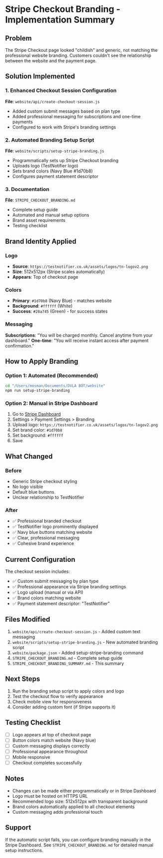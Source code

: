 # Stripe Checkout Branding - Implementation Summary

## Problem
The Stripe Checkout page looked "childish" and generic, not matching the professional website branding. Customers couldn't see the relationship between the website and the payment page.

## Solution Implemented

### 1. Enhanced Checkout Session Configuration
**File**: `website/api/create-checkout-session.js`
- Added custom submit messages based on plan type
- Added professional messaging for subscriptions and one-time payments
- Configured to work with Stripe's branding settings

### 2. Automated Branding Setup Script
**File**: `website/scripts/setup-stripe-branding.js`
- Programmatically sets up Stripe Checkout branding
- Uploads logo (TestNotifier logo)
- Sets brand colors (Navy Blue #1d70b8)
- Configures payment statement descriptor

### 3. Documentation
**File**: `STRIPE_CHECKOUT_BRANDING.md`
- Complete setup guide
- Automated and manual setup options
- Brand asset requirements
- Testing checklist

## Brand Identity Applied

### Logo
- **Source**: `https://testnotifier.co.uk/assets/logos/tn-logov2.png`
- **Size**: 512x512px (Stripe scales automatically)
- **Appears**: Top of checkout page

### Colors
- **Primary**: `#1d70b8` (Navy Blue) - matches website
- **Background**: `#ffffff` (White)
- **Success**: `#28a745` (Green) - for success states

### Messaging
**Subscriptions**: "You will be charged monthly. Cancel anytime from your dashboard."
**One-time**: "You will receive instant access after payment confirmation."

## How to Apply Branding

### Option 1: Automated (Recommended)
```bash
cd "/Users/mosman/Documents/DVLA BOT/website"
npm run setup-stripe-branding
```

### Option 2: Manual in Stripe Dashboard
1. Go to [Stripe Dashboard](https://dashboard.stripe.com/)
2. Settings > Payment Settings > Branding
3. Upload logo: `https://testnotifier.co.uk/assets/logos/tn-logov2.png`
4. Set brand color: `#1d70b8`
5. Set background: `#ffffff`
6. Save

## What Changed

### Before
- Generic Stripe checkout styling
- No logo visible
- Default blue buttons
- Unclear relationship to TestNotifier

### After
- ✅ Professional branded checkout
- ✅ TestNotifier logo prominently displayed
- ✅ Navy blue buttons matching website
- ✅ Clear, professional messaging
- ✅ Cohesive brand experience

## Current Configuration

The checkout session includes:
- ✅ Custom submit messaging by plan type
- ✅ Professional appearance via Stripe branding settings
- ✅ Logo upload (manual or via API)
- ✅ Brand colors matching website
- ✅ Payment statement descriptor: "TestNotifier"

## Files Modified
1. `website/api/create-checkout-session.js` - Added custom text messaging
2. `website/scripts/setup-stripe-branding.js` - New automated branding script
3. `website/package.json` - Added setup-stripe-branding command
4. `STRIPE_CHECKOUT_BRANDING.md` - Complete setup guide
5. `STRIPE_CHECKOUT_BRANDING_SUMMARY.md` - This summary

## Next Steps
1. Run the branding setup script to apply colors and logo
2. Test the checkout flow to verify appearance
3. Check mobile view for responsiveness
4. Consider adding custom font (if Stripe supports it)

## Testing Checklist
- [ ] Logo appears at top of checkout page
- [ ] Button colors match website (Navy blue)
- [ ] Custom messaging displays correctly
- [ ] Professional appearance throughout
- [ ] Mobile responsive
- [ ] Checkout completes successfully

## Notes
- Changes can be made either programmatically or in Stripe Dashboard
- Logo must be hosted on HTTPS URL
- Recommended logo size: 512x512px with transparent background
- Brand colors automatically applied to all checkout elements
- Custom messaging adds professional touch

## Support
If the automatic script fails, you can configure branding manually in the Stripe Dashboard. See `STRIPE_CHECKOUT_BRANDING.md` for detailed manual setup instructions.



